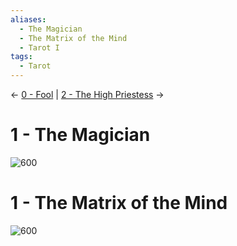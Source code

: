 ```yaml
---
aliases:
  - The Magician
  - The Matrix of the Mind
  - Tarot I
tags:
  - Tarot
---
```

<- [0 - Fool](0%20-%20Fool.md) | [2 - The High Priestess](2%20-%20The%20High%20Priestess.md) ->
# 1 - The Magician
![600](Classic%20Tarot%20Images/1-magician.jpg)
# 1 - The Matrix of the Mind
![600](LOO%20Tarot%20Images/tarot1.jpg)